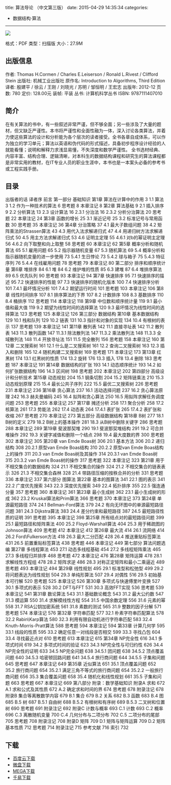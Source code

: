 title: 算法导论 （中文第三版）
date: 2015-04-29 14:35:34
categories:
  - 数据结构·算法
---

![](http://img3.douban.com/lpic/s25648004.jpg)

格式：PDF
类型：扫描版
大小：27.9M

<!--more-->

## 出版信息 ##

作者: Thomas H.Cormen / Charles E.Leiserson / Ronald L.Rivest / Clifford Stein
出版社: 机械工业出版社
原作名: Introduction to Algorithms, Third Edition
译者: 殷建平 / 徐云 / 王刚 / 刘晓光 / 苏明 / 邹恒明 / 王宏志
出版年: 2012-12
页数: 780
定价: 128.00元
装帧: 平装
丛书: 计算机科学丛书
ISBN: 9787111407010

## 简介 ##

在有关算法的书中，有一些叙述非常严谨，但不够全面；另一些涉及了大量的题材，但又缺乏严谨性。本书将严谨性和全面性融为一体，深入讨论各类算法，并着力使这些算法的设计和分析能为各个层次的读者接受。全书各章自成体系，可以作为独立的学习单元；算法以英语和伪代码的形式描述，具备初步程序设计经验的人就能看懂；说明和解释力求浅显易懂，不失深度和数学严谨性。
全书选材经典、内容丰富、结构合理、逻辑清晰，对本科生的数据结构课程和研究生的算法课程都是非常实用的教材，在IT专业人员的职业生涯中，本书也是一本案头必备的参考书或工程实践手册。

## 目录 ##

出版者的话
译者序
前言
第一部分 基础知识
第1章 算法在计算中的作用 3
1.1 算法 3
1.2 作为一种技术的算法 6
思考题 8
本章注记 8
第2章 算法基础 9
2.1 插入排序 9
2.2 分析算法 13
2.3 设计算法 16
2.3.1 分治法 16
2.3.2 分析分治算法 20
思考题 22
本章注记 24
第3章 函数的增长 25
3.1 渐近记号 25
3.2 标准记号与常用函数 30
思考题 35
本章注记 36
第4章 分治策略 37
4.1 最大子数组问题 38
4.2 矩阵乘法的Strassen算法 43
4.3 用代入法求解递归式 47
4.4 用递归树方法求解递归式 50
4.5 用主方法求解递归式 53
4.6 证明主定理 55
4.6.1 对b的幂证明主定理 56
4.6.2 向下取整和向上取整 58
思考题 60
本章注记 62
第5章 概率分析和随机算法 65
5.1 雇用问题 65
5.2 指示器随机变量 67
5.3 随机算法 69
5.4 概率分析和指示器随机变量的进一步使用 73
5.4.1 生日悖论 73
5.4.2 球与箱子 75
5.4.3 特征序列 76
5.4.4 在线雇用问题 78
思考题 79
本章注记 80
第二部分 排序和顺序统计量
第6章 堆排序 84
6.1 堆 84
6.2 维护堆的性质 85
6.3 建堆 87
6.4 堆排序算法 89
6.5 优先队列 90
思考题 93
本章注记 94
第7章 快速排序 95
7.1 快速排序的描述 95
7.2 快速排序的性能 97
7.3 快速排序的随机化版本 100
7.4 快速排序分析 101
7.4.1 最坏情况分析 101
7.4.2 期望运行时间 101
思考题 103
本章注记 106
第8章 线性时间排序 107
8.1 排序算法的下界 107
8.2 计数排序 108
8.3 基数排序 110
8.4 桶排序 112
思考题 114
本章注记 118
第9章 中位数和顺序统计量 119
9.1 最小值和最大值 119
9.2 期望为线性时间的选择算法 120
9.3 最坏情况为线性时间的选择算法 123
思考题 125
本章注记 126
第三部分 数据结构
第10章 基本数据结构 129
10.1 栈和队列 129
10.2 链表 131
10.3 指针和对象的实现 134
10.4 有根树的表示 137
思考题 139
本章注记 141
第11章 散列表 142
11.1 直接寻址表 142
11.2 散列表 143
11.3 散列函数 147
11.3.1 除法散列法 147
11.3.2 乘法散列法 148
11.3.3 全域散列法 148
11.4 开放寻址法 151
11.5 完全散列 156
思考题 158
本章注记 160
第12章 二叉搜索树 161
12.1 什么是二叉搜索树 161
12.2 查询二叉搜索树 163
12.3 插入和删除 165
12.4 随机构建二叉搜索树 169
思考题 171
本章注记 173
第13章 红黑树 174
13.1 红黑树的性质 174
13.2 旋转 176
13.3 插入 178
13.4 删除 183
思考题 187
本章注记 191
第14章 数据结构的扩张 193
14.1 动态顺序统计 193
14.2 如何扩张数据结构 196
14.3 区间树 198
思考题 202
本章注记 202
第四部分 高级设计和分析技术
第15章 动态规划 204
15.1 钢条切割 204
15.2 矩阵链乘法 210
15.3 动态规划原理 215
15.4 最长公共子序列 222
15.5 最优二叉搜索树 226
思考题 231
本章注记 236
第16章 贪心算法 237
16.1 活动选择问题 237
16.2 贪心算法原理 242
16.3 赫夫曼编码 245
16.4 拟阵和贪心算法 250
16.5 用拟阵求解任务调度问题 253
思考题 255
本章注记 257
第17章 摊还分析 258
17.1 聚合分析 258
17.2 核算法 261
17.3 势能法 262
17.4 动态表 264
17.4.1 表扩张 265
17.4.2 表扩张和收缩 267
思考题 270
本章注记 273
第五部分 高级数据结构
第18章 B树 277
18.1 B树的定义 279
18.2 B树上的基本操作 281
18.3 从B树中删除关键字 286
思考题 288
本章注记 289
第19章 斐波那契堆 290
19.1 斐波那契堆结构 291
19.2 可合并堆操作 292
19.3 关键字减值和删除一个结点 298
19.4 最大度数的界 300
思考题 302
本章注记 305
第20章 van Emde Boas树 306
20.1 基本方法 306
20.2 递归结构 308
20.2.1 原型van Emde Boas结构 310
20.2.2 原型van Emde Boas结构上的操作 311
20.3 van Emde Boas树及其操作 314
20.3.1 van Emde Boas树 315
20.3.2 van Emde Boas树的操作 317
思考题 322
本章注记 323
第21章 用于不相交集合的数据结构 324
21.1 不相交集合的操作 324
21.2 不相交集合的链表表示 326
21.3 不相交集合森林 328
21.4 带路径压缩的按秩合并的分析 331
思考题 336
本章注记 337
第六部分 图算法
第22章 基本的图算法 341
22.1 图的表示 341
22.2 广度优先搜索 343
22.3 深度优先搜索 349
22.4 拓扑排序 355
22.5 强连通分量 357
思考题 360
本章注记 361
第23章 最小生成树 362
23.1 最小生成树的形成 362
23.2 Kruskal算法和Prim算法 366
思考题 370
本章注记 373
第24章 单源最短路径 374
24.1 Bellman-Ford算法 379
24.2 有向无环图中的单源最短路径问题 381
24.3 Dijkstra算法 383
24.4 差分约束和最短路径 387
24.5 最短路径性质的证明 391
思考题 395
本章注记 398
第25章 所有结点对的最短路径问题 399
25.1 最短路径和矩阵乘法 400
25.2 Floyd-Warshall算法 404
25.3 用于稀疏图的Johnson算法 409
思考题 412
本章注记 412
第26章 最大流 414
26.1 流网络 414
26.2 Ford\Fulkerson方法 418
26.3 最大二分匹配 428
26.4 推送重贴标签算法 431
26.5 前置重贴标签算法 438
思考题 446
本章注记 449
第七部分 算法问题选编
第27章 多线程算法 453
27.1 动态多线程基础 454
27.2 多线程矩阵乘法 465
27.3 多线程归并排序 468
思考题 472
本章注记 476
第28章 矩阵运算 478
28.1 求解线性方程组 478
28.2 矩阵求逆 486
28.3 对称正定矩阵和最小二乘逼近 489
思考题 493
本章注记 494
第29章 线性规划 495
29.1 标准型和松弛型 499
29.2 将问题表达为线性规划 504
29.3 单纯形算法 507
29.4 对偶性 516
29.5 初始基本可行解 520
思考题 525
本章注记 526
第30章 多项式与快速傅里叶变换 527
30.1 多项式的表示 528
30.2 DFT与FFT 531
30.3 高效FFT实现 536
思考题 539
本章注记 541
第31章 数论算法 543
31.1 基础数论概念 543
31.2 最大公约数 547
31.3 模运算 550
31.4 求解模线性方程 554
31.5 中国余数定理 556
31.6 元素的幂 558
31.7 RSA公钥加密系统 561
31.8 素数的测试 565
31.9 整数的因子分解 571
思考题 574
本章注记 576
第32章 字符串匹配 577
32.1 朴素字符串匹配算法 578
32.2 Rabin\Karp算法 580
32.3 利用有限自动机进行字符串匹配 583
32.4 Knuth-Morris-Pratt算法 588
思考题 594
本章注记 594
第33章 计算几何学 595
33.1 线段的性质 595
33.2 确定任意一对线段是否相交 599
33.3 寻找凸包 604
33.4 寻找最近点对 610
思考题 613
本章注记 615
第34章 NP完全性 616
34.1 多项式时间 619
34.2 多项式时间的验证 623
34.3 NP完全性与可归约性 626
34.4 NP完全性的证明 633
34.5 NP完全问题 638
34.5.1 团问题 638
34.5.2 顶点覆盖问题 640
34.5.3 哈密顿回路问题 641
34.5.4 旅行商问题 644
34.5.5 子集和问题 645
思考题 647
本章注记 649
第35章 近似算法 651
35.1 顶点覆盖问题 652
35.2 旅行商问题 654
35.2.1 满足三角不等式的旅行商问题 654
35.2.2 一般旅行商问题 656
35.3 集合覆盖问题 658
35.4 随机化和线性规划 661
35.5 子集和问题 663
思考题 667
本章注记 669
第八部分 附录：数学基础知识
附录A 求和 672
A.1 求和公式及其性质 672
A.2 确定求和时间的界 674
思考题 678
附录注记 678
附录B 集合等离散数学内容 679
B.1 集合 679
B.2 关系 682
B.3 函数 683
B.4 图 685
B.5 树 687
B.5.1 自由树 688
B.5.2 有根树和有序树 689
B.5.3 二叉树和位置树 690
思考题 691
附录注记 692
附录C 计数与概率 693
C.1 计数 693
C.2 概率 696
C.3 离散随机变量 700
C.4 几何分布与二项分布 702
C.5 二项分布的尾部 705
思考题 708
附录注记 708
附录D 矩阵 709
D.1 矩阵与矩阵运算 709
D.2 矩阵基本性质 712
思考题 714
附录注记 715
参考文献 716
索引 732

## 下载 ##

+ [百度云下载](http://pan.baidu.com/s/1jGmYqLw)
+ [微盘下载](http://vdisk.weibo.com/s/aADaW4YROVbLa)
+ [MEGA下载](https://mega.co.nz/#!CV1mHYTK!TElqht8F51C84fgAGqKwzLPd6OudJusFnR8p1x2NM3o)
+ [千易下载](http://1000eb.com/1gf3e)

<!-- 2e
* [微盘下载](http://vdisk.weibo.com/s/aADaW4YROsmRV)
* [百度云下载](http://pan.baidu.com/s/1mgkQG0S)
* [MEGA下载](https://mega.co.nz/#!mRMHHRYT!bzYeY07KeeRyhGQP51wdB2XRo8wqvCmTO-QTKswEdJk)
-->
